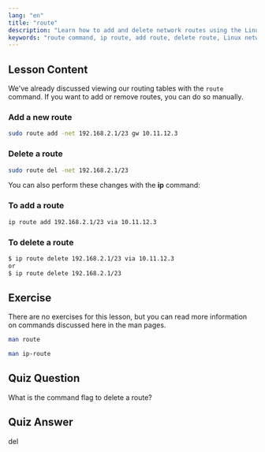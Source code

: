 ```yaml
---
lang: "en"
title: "route"
description: "Learn how to add and delete network routes using the Linux route and ip commands. Understand routing table management for beginners and intermediate users."
keywords: "route command, ip route, add route, delete route, Linux networking, routing table, Linux tutorial, beginner guide"
---
```


## Lesson Content

We've already discussed viewing our routing tables with the `route` command. If you want to add or remove routes, you can do so manually.

### Add a new route

```bash
sudo route add -net 192.168.2.1/23 gw 10.11.12.3
```

### Delete a route

```bash
sudo route del -net 192.168.2.1/23
```

You can also perform these changes with the **ip** command:

### To add a route

```bash
ip route add 192.168.2.1/23 via 10.11.12.3
```

### To delete a route

```bash
$ ip route delete 192.168.2.1/23 via 10.11.12.3
or
$ ip route delete 192.168.2.1/23
```

## Exercise

There are no exercises for this lesson, but you can read more information on commands discussed here in the man pages.

```bash
man route
```

```bash
man ip-route
```

## Quiz Question

What is the command flag to delete a route?

## Quiz Answer

del
